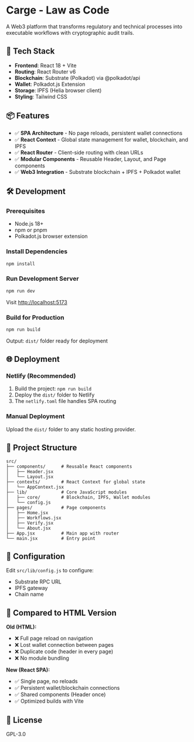 # Carge - Law as Code

A Web3 platform that transforms regulatory and technical processes into executable workflows with cryptographic audit trails.

## 🚀 Tech Stack

- **Frontend**: React 18 + Vite
- **Routing**: React Router v6
- **Blockchain**: Substrate (Polkadot) via @polkadot/api
- **Wallet**: Polkadot.js Extension
- **Storage**: IPFS (Helia browser client)
- **Styling**: Tailwind CSS

## 📦 Features

- ✅ **SPA Architecture** - No page reloads, persistent wallet connections
- ✅ **React Context** - Global state management for wallet, blockchain, and IPFS
- ✅ **React Router** - Client-side routing with clean URLs
- ✅ **Modular Components** - Reusable Header, Layout, and Page components
- ✅ **Web3 Integration** - Substrate blockchain + IPFS + Polkadot wallet

## 🛠️ Development

### Prerequisites

- Node.js 18+ 
- npm or pnpm
- Polkadot.js browser extension

### Install Dependencies

```bash
npm install
```

### Run Development Server

```bash
npm run dev
```

Visit [http://localhost:5173](http://localhost:5173)

### Build for Production

```bash
npm run build
```

Output: `dist/` folder ready for deployment

## 🌐 Deployment

### Netlify (Recommended)

1. Build the project: `npm run build`
2. Deploy the `dist/` folder to Netlify
3. The `netlify.toml` file handles SPA routing

### Manual Deployment

Upload the `dist/` folder to any static hosting provider.

## 📁 Project Structure

```
src/
├── components/      # Reusable React components
│   ├── Header.jsx
│   └── Layout.jsx
├── contexts/        # React Context for global state
│   └── AppContext.jsx
├── lib/             # Core JavaScript modules
│   ├── core/        # Blockchain, IPFS, Wallet modules
│   └── config.js
├── pages/           # Page components
│   ├── Home.jsx
│   ├── Workflows.jsx
│   ├── Verify.jsx
│   └── About.jsx
├── App.jsx          # Main app with router
└── main.jsx         # Entry point
```

## 🔧 Configuration

Edit `src/lib/config.js` to configure:

- Substrate RPC URL
- IPFS gateway
- Chain name

## 📝 Compared to HTML Version

**Old (HTML):**
- ❌ Full page reload on navigation
- ❌ Lost wallet connection between pages
- ❌ Duplicate code (header in every page)
- ❌ No module bundling

**New (React SPA):**
- ✅ Single page, no reloads
- ✅ Persistent wallet/blockchain connections
- ✅ Shared components (Header once)
- ✅ Optimized builds with Vite

## 📄 License

GPL-3.0
